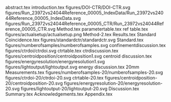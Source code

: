 abstract.tex
introduction.tex
figures/DOI-CTR/DOI-CTR.svg
figures/Run_23972vs24044Reference_00005_IndexData/Run_23972vs24044Reference_00005_IndexData.svg
figures/Run_23972vs24044Reference_00005_CTR/Run_23972vs24044Reference_00005_CTR.svg
Method.tex
parametertable.tex
ref table.tex
figures/actualsetup/actualsetup.png
Method-2.tex
Results.tex
Standard Coincidence.tex
figures/standardctr/standardctr.svg
Standard.tex
figures/numberofsamples/numberofsamples.svg
confinementdiscussion.tex
figures/ctrdoi/ctrdoi.svg
ctrtable.tex
ctrdiscussion.tex
figures/centroidposition/centroidposition1.svg
centroid discussion.tex
figures/energyresolution/energyresolution1.svg
figures/lightoutput/lightoutput.svg
energy discussion.tex
20mm Measurements.tex
figures/numberofsamples-20/numberofsamples-20.svg
figures/ctrdoi-20/ctrdoi-20.svg
ctrtable-20.tex
figures/centroidposition-20/centroidposition-20.svg
figures/energyresolution-20/energyresolution-20.svg
figures/lightoutput-20/lightoutput-20.svg
Discussion.tex
Summary.tex
Acknowledgements.tex
Appendix.tex